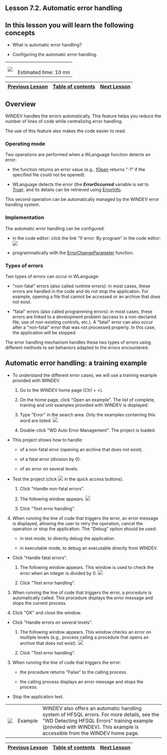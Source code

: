 
## Lesson 7.2. Automatic error handling
<a name="NOTE1"></a>
<a name="NOTE1_1"></a>


## In this lesson you will learn the following concepts
<a name="this_lesson_you_will_learn_the_following_concepts_ELTTEXTE000161"></a>


- What is automatic error handling?

- Configuring the automatic error handling.





|   |   |
| --- | --- |
| ![](https://doc.pcsoft.fr/en-US/images/image.awp?langid=3&name=dur%E9e.png)<br> | <br>Estimated time: 10 mn |

| [Previous Lesson](../TutoWD/1410087548.md) | [Table of contents](../TutoWD/1410087560.md) | [Next Lesson](../TutoWD/1410087550.md) |
| --- | --- | --- |





<a name="NOTE2"></a>
<a name="NOTE2_1"></a>


## Overview
<a name="overview_ELTTEXTE000208"></a>
WINDEV handles the errors automatically. This feature helps you reduce the number of lines of code while centralizing error handling.

The use of this feature also makes the code easier to read.
<a name="NOTE2_2"></a>


### Operating mode
<a name="operating_mode_ELTPARAGRAPHE000030"></a>

Two operations are performed when a WLanguage function detects an error:

- the function returns an error value (e.g., [fOpen](../WDLang1/3036036.md) returns "-1" if the specified file could not be opened).

- WLanguage detects the error (the ***ErrorOccurred*** variable is set to <u><u><u><u>True</u></u></u></u>), and its details can be retrieved using [ErrorInfo](../WDLang1/3013008.md).




This second operation can be automatically managed by the WINDEV error handling system.
<a name="NOTE2_3"></a>


### Implementation
<a name="implementation_ELTPARAGRAPHE000052"></a>

The automatic error handling can be configured:

- in the code editor: click the link "If error: By program" in the code editor: ![](https://doc.pcsoft.fr/en-US/images/image.awp?langid=3&name=P7_Gestion%20automatique%20des%20erreurs%20-%20HC%20N%B0004.jpg)


- programmatically with the [ErrorChangeParameter](../WDLang1/3034009.md) function.



<a name="NOTE2_4"></a>


### Types of errors
<a name="types_errors_ELTPARAGRAPHE000066"></a>

Two types of errors can occur in WLanguage:

- "non-fatal" errors (also called runtime errors): in most cases, these errors are handled in the code and do not stop the application. For example, opening a file that cannot be accessed or an archive that does not exist.

- "fatal" errors (also called programming errors): in most cases, these errors are linked to a development problem (access to a non-declared file, use of non-existing controls, etc.). A "fatal" error can also occur after a "non-fatal" error that was not processed properly. In this case, the application will be stopped.




The error handling mechanism handles these two types of errors using different methods to set behaviors adapted to the errors encountered.

<a name="NOTE3"></a>
<a name="NOTE3_1"></a>


## Automatic error handling: a training example
<a name="automatic_error_handling_training_example_ELTTEXTE000250"></a>


- To understand the different error cases, we will use a training example provided with WINDEV.

	1. Go to the WINDEV home page (Ctrl + &lt;). 

	2. On the home page, click "Open an example". The list of complete, training and unit examples provided with WINDEV is displayed.

	3. Type "Error" in the search area. Only the examples containing this word are listed. 
![](https://doc.pcsoft.fr/en-US/images/image.awp?langid=3&name=P7_Acc%E8s%20exemples%20-%20HC%20N%B0001.jpg&type=thumb)


	4. Double-click "WD Auto Error Management". The project is loaded.




- This project shows how to handle:

	- of a non-fatal error (opening an archive that does not exist).

	- of a fatal error (division by 0).

	- of an error on several levels.







- Test the project (click ![](https://doc.pcsoft.fr/en-US/images/image.awp?langid=3&name=ICO_Go_Projet_WB_GAF.jpg)
 in the quick access buttons).

	1. Click "Handle non-fatal errors".

	2. The following window appears. 
![](https://doc.pcsoft.fr/en-US/images/image.awp?langid=3&name=P7_Gestion%20automatique%20des%20erreurs%20-%20HC%20N%B0001.jpg&type=thumb)


	3. Click "Test error handling".

4. When running the line of code that triggers the error, an error message is displayed, allowing the user to retry the operation, cancel the operation or stop the application. The "Debug" option should be used: 

	- in test mode, to directly debug the application. 

	- in executable mode, to debug an executable directly from WINDEV.




- Click "Handle fatal errors".

	1. The following window appears. This window is used to check the error when an integer is divided by 0. 
![](https://doc.pcsoft.fr/en-US/images/image.awp?langid=3&name=P7_Gestion%20automatique%20des%20erreurs%20-%20HC%20N%B0002.jpg&type=thumb)


	2. Click "Test error handling".

3. When running the line of code that triggers the error, a procedure is automatically called. This procedure displays the error message and stops the current process.

4. Click "OK" and close the window.




- Click "Handle errors on several levels".

	1. The following window appears. This window checks an error on multiple levels (e.g., process calling a procedure that opens an archive that does not exist). 
![](https://doc.pcsoft.fr/en-US/images/image.awp?langid=3&name=P7_Gestion%20automatique%20des%20erreurs%20-%20HC%20N%B0003.jpg&type=thumb)


	2. Click "Test error handling".

3. When running the line of code that triggers the error:

	- the procedure returns "False" to the calling process.

	- the calling process displays an error message and stops the process.




- Stop the application test.


|   |   |   |
| --- | --- | --- |
| ![](https://doc.pcsoft.fr/en-US/images/image.awp?langid=3&name=exemple-WD.png)<br> | Example | WINDEV also offers an automatic handling system of HFSQL errors. For more details, see the "WD Detecting HFSQL Errors" training example (provided with WINDEV). This example is accessible from the WINDEV home page. |





| [Previous Lesson](../TutoWD/1410087548.md) | [Table of contents](../TutoWD/1410087560.md) | [Next Lesson](../TutoWD/1410087550.md) |
| --- | --- | --- |




